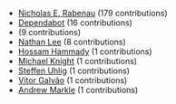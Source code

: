 * [Nicholas E. Rabenau](https://github.com/nerab) (179 contributions)
* [Dependabot](https://github.com/dependabot-bot) (16 contributions)
* [](https://github.com/apps/dependabot) (9 contributions)
* [Nathan Lee](https://github.com/X0nic) (8 contributions)
* [Hossam Hammady](https://github.com/hammady) (1 contributions)
* [Michael Knight](https://github.com/miknight) (1 contributions)
* [Steffen Uhlig](https://github.com/suhlig) (1 contributions)
* [Vítor Galvão](https://github.com/vitorgalvao) (1 contributions)
* [Andrew Markle](https://github.com/andrewmarkle) (1 contributions)